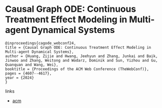 # Causal Graph ODE: Continuous Treatment Effect Modeling in Multi-agent Dynamical Systems

```
@inproceedings{cagode_webconf24,
title = {Causal Graph ODE: Continuous Treatment Effect Modeling in Multi-agent Dynamical Systems},
author = {Huang, Zijie and Hwang, Jeehyun and Zhang, Junkai and Baik, Jinwoo and Zhang, Weitong and Wodarz, Dominik and Sun, Yizhou and Gu, Quanquan and Wang, Wei},
booktitle = {Proceedings of the ACM Web Conference (TheWebConf)},
pages = {4607--4617},
year = {2024}
}
```

links
- [acm](https://dl.acm.org/doi/10.1145/3589334.3648148)
